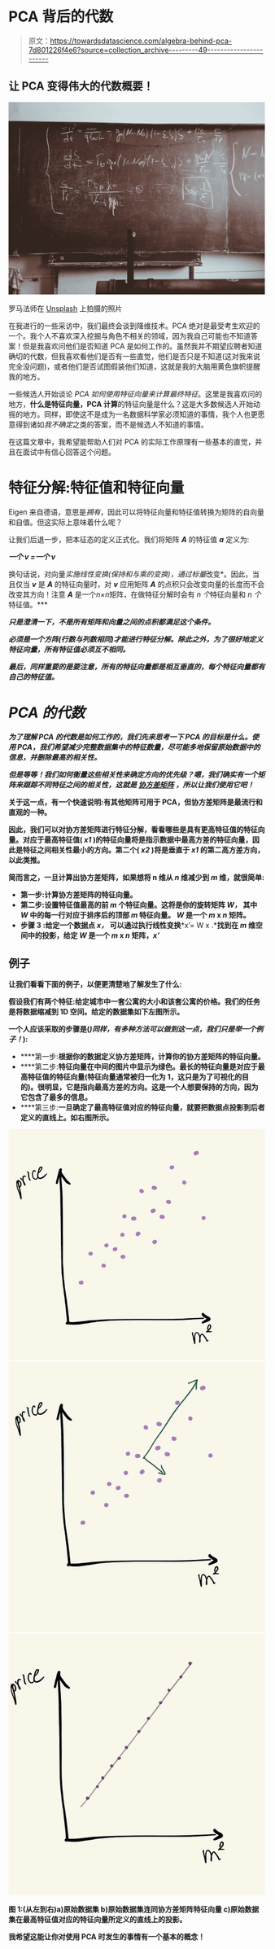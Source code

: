 # PCA 背后的代数

> 原文：<https://towardsdatascience.com/algebra-behind-pca-7d801226f4e6?source=collection_archive---------49----------------------->

## 让 PCA 变得伟大的代数概要！

![](img/ec2c124296fdeff9a974176f195e6803.png)

罗马法师在 [Unsplash](https://unsplash.com?utm_source=medium&utm_medium=referral) 上拍摄的照片

在我进行的一些采访中，我们最终会谈到降维技术。PCA 绝对是最受考生欢迎的一个。我个人不喜欢深入挖掘与角色不相关的领域，因为我自己可能也不知道答案！但是我喜欢问他们是否知道 PCA 是如何工作的。虽然我并不期望应聘者知道确切的代数，但我喜欢看他们是否有一些直觉，他们是否只是不知道(这对我来说完全没问题)，或者他们是否试图假装他们知道，这就是我的大脑用黄色旗帜提醒我的地方。

一些候选人开始谈论 *PCA 如何使用特征向量来计算最终特征*。这里是我喜欢问的地方，**什么是特征向量，PCA 计算**的特征向量是什么？这是大多数候选人开始动摇的地方。同样，即使这不是成为一名数据科学家必须知道的事情，我个人也更愿意得到诸如*我不确定*之类的答案，而不是候选人不知道的事情。

在这篇文章中，我希望能帮助人们对 PCA 的实际工作原理有一些基本的直觉，并且在面试中有信心回答这个问题。

# 特征分解:特征值和特征向量

Eigen 来自德语，意思是*拥有*，因此可以将特征向量和特征值转换为矩阵的自向量和自值。但这实际上意味着什么呢？

让我们后退一步，把本征态的定义正式化。我们将矩阵 ***A*** 的特征值 ***a*** 定义为:

***一个 v =一个 v***

换句话说，对向量*实施线性变换(保持和与乘的变换)，通过标量*改变*。因此，当且仅当 ***v*** 是 ***A*** 的特征向量时，对 ***v*** 应用矩阵 ***A*** 的点积只会改变向量的长度而不会改变其方向！注意 ***A*** 是一个*n×n*矩阵，在做特征分解时会有 *n 个*特征向量和 *n 个*特征值。***

***只是澄清一下，不是所有矩阵和向量之间的点积都满足这个条件。***

*****必须是一个方阵(行数与列数相同)才能进行特征分解。除此之外，为了很好地定义特征向量，所有特征值必须互不相同。*****

***最后，同样重要的是要注意，所有的特征向量都是相互垂直的，每个特征向量都有自己的特征值。***

# *****PCA 的代数*****

***为了理解 PCA 的代数是如何工作的，我们先来思考一下 PCA 的目标是什么。使用 PCA，我们希望减少完整数据集中的特征数量，尽可能多地保留原始数据中的信息，并删除最高的相关性。***

***但是等等！我们如何衡量这些相关性来确定方向的优先级？嗯，我们确实有一个矩阵来跟踪不同特征之间的相关性，这就是 [**协方差矩阵**](https://en.wikipedia.org/wiki/Covariance_matrix) ，所以让我们使用它吧！***

****关于这一点，有一个快速说明:有其他矩阵可用于 PCA，但协方差矩阵是最流行和直观的一种。****

**因此，我们可以对协方差矩阵进行特征分解，看看哪些是具有更高特征值的特征向量。对应于最高特征值( *x1* )的特征向量将是指示数据中最高方差的特征向量，因此是特征之间相关性最小的方向。第二个( *x2* )将是垂直于 *x1* 的第二高方差方向，以此类推。**

**简而言之，一旦计算出协方差矩阵，如果想将 n 维从 *n* 维减少到 *m* 维，就很简单:**

*   ****第一步**:计算协方差矩阵的特征向量。**
*   ****第二步**:设置特征值最高的前 *m* 个特征向量。这将是你的旋转矩阵 ***W，*** 其中 ***W*** 中的每一行对应于排序后的顶部 *m* 特征向量。 ***W*** 是一个 *m* x *n* 矩阵。**
*   ****步骤 3** :给定一个数据点 ***x，*** 可以通过执行线性变换***x’= W x .***找到在 *m* 维空间中的投影，给定 ***W*** 是一个 *m* x *n* 矩阵，***x’*****

## **例子**

**让我们看看下面的例子，以便更清楚地了解发生了什么:**

**假设我们有两个特征:给定城市中一套公寓的大小和该套公寓的价格。我们的任务是将数据缩减到 1D 空间。给定的数据集如下左图所示。**

**一个人应该采取的步骤是(*)同样，有多种方法可以做到这一点，我们只是举一个例子！*):**

*   ****第一步:**根据你的数据定义协方差矩阵，计算你的协方差矩阵的特征向量。**
*   ****第二步:**特征向量在中间的图片中显示为绿色。最长的特征向量是对应于最高特征值的特征向量(特征向量通常被归一化为 1，这只是为了可视化的目的)。很明显，它是指向最高方差的方向。这是一个人想要保持的方向，因为它包含了最多的信息。**
*   ****第三步:**一旦确定了最高特征值对应的特征向量，就要把数据点投影到后者定义的直线上。如右图所示。**

**![](img/370d137a8cd6f5414caee3eae7dc0964.png)****![](img/35c187da73312167132ed09efd847f12.png)****![](img/95c743b7de4024423cf43368296f6971.png)**

**图 1:(从左到右)a)原始数据集 b)原始数据集连同协方差矩阵特征向量 c)原始数据集在最高特征值对应的特征向量所定义的直线上的投影。**

**我希望这能让你对使用 PCA 时发生的事情有一个基本的概念！**